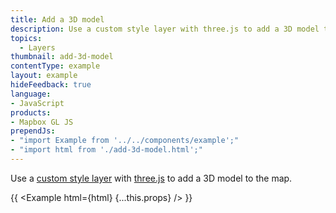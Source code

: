 ```yaml
---
title: Add a 3D model
description: Use a custom style layer with three.js to add a 3D model to the map.
topics:
  - Layers
thumbnail: add-3d-model
contentType: example
layout: example
hideFeedback: true
language:
- JavaScript
products:
- Mapbox GL JS
prependJs:
- "import Example from '../../components/example';"
- "import html from './add-3d-model.html';"
---
```


Use a [custom style layer](https://maplibre.org/maplibre-gl-js-docs/api/properties/#customlayerinterface) with [three.js](https://threejs.org) to add a 3D model to the map.

{{ <Example html={html} {...this.props} /> }}
